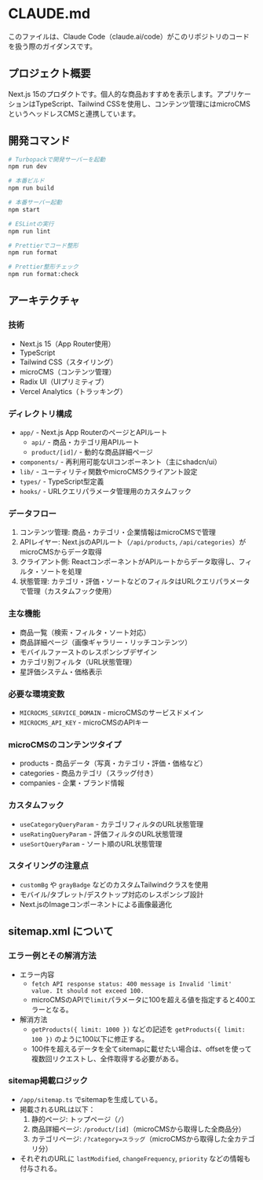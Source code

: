 # CLAUDE.md

このファイルは、Claude Code（claude.ai/code）がこのリポジトリのコードを扱う際のガイダンスです。

## プロジェクト概要

Next.js 15のプロダクトです。個人的な商品おすすめを表示します。アプリケーションはTypeScript、Tailwind CSSを使用し、コンテンツ管理にはmicroCMSというヘッドレスCMSと連携しています。

## 開発コマンド

```bash
# Turbopackで開発サーバーを起動
npm run dev

# 本番ビルド
npm run build

# 本番サーバー起動
npm start

# ESLintの実行
npm run lint

# Prettierでコード整形
npm run format

# Prettier整形チェック
npm run format:check
```

## アーキテクチャ

### 技術

- Next.js 15（App Router使用）
- TypeScript
- Tailwind CSS（スタイリング）
- microCMS（コンテンツ管理）
- Radix UI（UIプリミティブ）
- Vercel Analytics（トラッキング）

### ディレクトリ構成

- `app/` - Next.js App RouterのページとAPIルート
  - `api/` - 商品・カテゴリ用APIルート
  - `product/[id]/` - 動的な商品詳細ページ
- `components/` - 再利用可能なUIコンポーネント（主にshadcn/ui）
- `lib/` - ユーティリティ関数やmicroCMSクライアント設定
- `types/` - TypeScript型定義
- `hooks/` - URLクエリパラメータ管理用のカスタムフック

### データフロー

1. コンテンツ管理: 商品・カテゴリ・企業情報はmicroCMSで管理
2. APIレイヤー: Next.jsのAPIルート（`/api/products`, `/api/categories`）がmicroCMSからデータ取得
3. クライアント側: ReactコンポーネントがAPIルートからデータ取得し、フィルタ・ソートを処理
4. 状態管理: カテゴリ・評価・ソートなどのフィルタはURLクエリパラメータで管理（カスタムフック使用）

### 主な機能

- 商品一覧（検索・フィルタ・ソート対応）
- 商品詳細ページ（画像ギャラリー・リッチコンテンツ）
- モバイルファーストのレスポンシブデザイン
- カテゴリ別フィルタ（URL状態管理）
- 星評価システム・価格表示

### 必要な環境変数

- `MICROCMS_SERVICE_DOMAIN` - microCMSのサービスドメイン
- `MICROCMS_API_KEY` - microCMSのAPIキー

### microCMSのコンテンツタイプ

- products - 商品データ（写真・カテゴリ・評価・価格など）
- categories - 商品カテゴリ（スラッグ付き）
- companies - 企業・ブランド情報

### カスタムフック

- `useCategoryQueryParam` - カテゴリフィルタのURL状態管理
- `useRatingQueryParam` - 評価フィルタのURL状態管理
- `useSortQueryParam` - ソート順のURL状態管理

### スタイリングの注意点

- `customBg` や `grayBadge` などのカスタムTailwindクラスを使用
- モバイル/タブレット/デスクトップ対応のレスポンシブ設計
- Next.jsのImageコンポーネントによる画像最適化

## sitemap.xml について

### エラー例とその解消方法

- エラー内容
  - `fetch API response status: 400 message is Invalid 'limit' value. It should not exceed 100.`
  - microCMSのAPIで`limit`パラメータに100を超える値を指定すると400エラーとなる。
- 解消方法
  - `getProducts({ limit: 1000 })` などの記述を `getProducts({ limit: 100 })` のように100以下に修正する。
  - 100件を超えるデータを全てsitemapに載せたい場合は、offsetを使って複数回リクエストし、全件取得する必要がある。

### sitemap掲載ロジック

- `/app/sitemap.ts` でsitemapを生成している。
- 掲載されるURLは以下：
  1. 静的ページ: トップページ（`/`）
  2. 商品詳細ページ: `/product/[id]`（microCMSから取得した全商品分）
  3. カテゴリページ: `/?category=スラッグ`（microCMSから取得した全カテゴリ分）
- それぞれのURLに `lastModified`, `changeFrequency`, `priority` などの情報も付与される。
